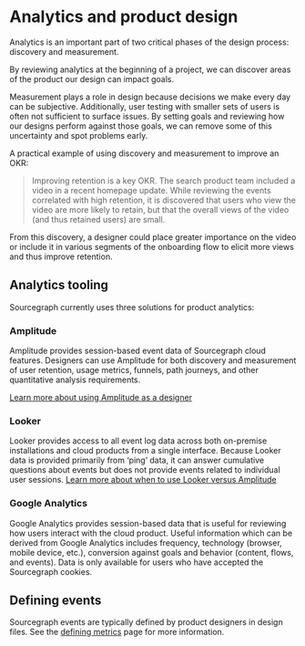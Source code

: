 # Analytics and product design

Analytics is an important part of two critical phases of the design process: discovery and measurement.

By reviewing analytics at the beginning of a project, we can discover areas of the product our design can impact goals.

Measurement plays a role in design because decisions we make every day can be subjective. Additionally, user testing with smaller sets of users is often not sufficient to surface issues. By setting goals and reviewing how our designs perform against those goals, we can remove some of this uncertainty and spot problems early.

A practical example of using discovery and measurement to improve an OKR:

> Improving retention is a key OKR. The search product team included a video in a recent homepage update. While reviewing the events correlated with high retention, it is discovered that users who view the video are more likely to retain, but that the overall views of the video (and thus retained users) are small.

From this discovery, a designer could place greater importance on the video or include it in various segments of the onboarding flow to elicit more views and thus improve retention.

## Analytics tooling

Sourcegraph currently uses three solutions for product analytics:

### Amplitude

Amplitude provides session-based event data of Sourcegraph cloud features. Designers can use Amplitude for both discovery and measurement of user retention, usage metrics, funnels, path journeys, and other quantitative analysis requirements.

[Learn more about using Amplitude as a designer](./amplitude-for-designers.md)

### Looker

Looker provides access to all event log data across both on-premise installations and cloud products from a single interface. Because Looker data is provided primarily from ‘ping’ data, it can answer cumulative questions about events but does not provide events related to individual user sessions.
[Learn more about when to use Looker versus Amplitude](https://about.sourcegraph.com/handbook/ops/bizops/amplitude#what-is-in-looker-vs-amplitude)

### Google Analytics

Google Analytics provides session-based data that is useful for reviewing how users interact with the cloud product. Useful information which can be derived from Google Analytics includes frequency, technology (browser, mobile device, etc.), conversion against goals and behavior (content, flows, and events). Data is only available for users who have accepted the Sourcegraph cookies.

## Defining events

Sourcegraph events are typically defined by product designers in design files. See the [defining metrics](./defining-metrics.md) page for more information.
